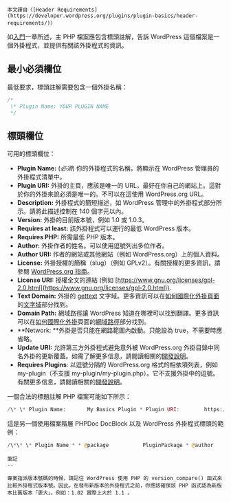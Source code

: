 ``` Block:InfoCallout
本文譯自〈[Header Requirements](https://developer.wordpress.org/plugins/plugin-basics/header-requirements/)〉
```

如[入門](https://tw.wordpress.org/team/?post_type=handbook&p=532#getting-started)一章所述，主 PHP 檔案應包含標頭註解，告訴 WordPress 這個檔案是一個外掛程式，並提供有關該外掛程式的資訊。

最小必須欄位
------

最低要求，標頭註解需要包含一個外掛名稱：

```PHP
/*
 \* Plugin Name: YOUR PLUGIN NAME
 */
```

標頭欄位
----

可用的標頭欄位：

* **Plugin Name:** (_必須_) 你的外掛程式的名稱，將顯示在 WordPress 管理員的外掛程式清單中。
* **Plugin URI:** 外掛的主頁，應該是唯一的 URL，最好在你自己的網站上。這對於你的外掛來說必須是唯一的。不可以在這使用 WordPress.org URL。
* **Description:** 外掛程式的簡短描述，如 WordPress 管理中的外掛程式部分所示。請將此描述控制在 140 個字元以內。
* **Version:** 外掛的目前版本號，例如 1.0 或 1.0.3。
* **Requires at least:** 該外掛程式可以運行的最低 WordPress 版本。
* **Requires PHP:** 所需最低 PHP 版本。
* **Author:** 外掛作者的姓名。可以使用逗號列出多位作者。
* **Author URI:** 作者的網站或其他網站（例如 WordPress.org）上的個人資料。
* **License:** 外掛授權的簡稱（slug）（例如 GPLv2）。有關授權的更多資訊，請參閱 [WordPress.org 指南](https://developer.wordpress.org/plugins/wordpress-org/detailed-plugin-guidelines/#1-plugins-must-be-compatible-with-the-gnu-general-public-license)。
* **License URI:** 授權全文的連結 (例如 [https://www.gnu.org/licenses/gpl-2.0.html](https://www.gnu.org/licenses/gpl-2.0.html)).
* **Text Domain:** 外掛的 [gettext](https://www.gnu.org/software/gettext/) 文字域。更多資訊可以在[如何國際化外掛頁面](https://developer.wordpress.org/plugins/internationalization/how-to-internationalize-your-plugin/)的[文字域](http://Text%20Domain)部分找到。
* **Domain Path:** 網域路徑讓 WordPress 知道在哪裡可以找到翻譯。更多資訊可以在[如何國際化外掛](https://developer.wordpress.org/plugins/internationalization/how-to-internationalize-your-plugin/)頁面的[網域路徑](https://developer.wordpress.org/plugins/internationalization/how-to-internationalize-your-plugin/#domain-path)部分找到。
* **Network: **外掛是否只能在網路範圍內啟動。只能設為 true，不需要時應省略。
* **Update URI:** 允許第三方外掛程式避免意外被 WordPress.org 外掛目錄中同名外掛的更新覆蓋。如需了解更多信息，請閱讀相關的[開發說明](https://make.wordpress.org/core/2021/06/29/introducing-update-uri-plugin-header-in-wordpress-5-8/)。
* **Requires Plugins**: 以逗號分隔的 WordPress.org 格式的相依項列表，例如 my-plugin（不支援 my-plugin/my-plugin.php）。它不支援外掛中的逗號。有關更多信息，請閱讀相關的[開發說明](https://make.wordpress.org/core/2024/03/05/introducing-plugin-dependencies-in-wordpress-6-5/)。

一個合法的標題註解 PHP 檔案可能如下所示：

``` PHP
/\* \* Plugin Name:       My Basics Plugin * Plugin URI:        https://example.com/plugins/the-basics/ * Description:       Handle the basics with this plugin. * Version:           1.10.3 * Requires at least: 5.2 * Requires PHP:      7.2 * Author:            John Smith * Author URI:        https://author.example.com/ * License:           GPL v2 or later * License URI:       https://www.gnu.org/licenses/gpl-2.0.html * Update URI:        https://example.com/my-plugin/ * Text Domain:       my-basics-plugin * Domain Path:       /languages * Requires Plugins:  my-plugin, yet-another-plugin */
```

這是另一個使用檔案階層 PHPDoc DocBlock 以及 WordPress 外掛程式標頭的範例：

``` PHP
/\*\* \* Plugin Name * * @package           PluginPackage * @author            Your Name * @copyright         2019 Your Name or Company Name * @license           GPL-2.0-or-later * * @wordpress-plugin * Plugin Name:       Plugin Name * Plugin URI:        https://example.com/plugin-name * Description:       Description of the plugin. * Version:           1.0.0 * Requires at least: 5.2 * Requires PHP:      7.2 * Author:            Your Name * Author URI:        https://example.com * Text Domain:       plugin-slug * License:           GPL v2 or later * License URI:       http://www.gnu.org/licenses/gpl-2.0.txt * Update URI:        https://example.com/my-plugin/ * Requires Plugins:  my-plugin, yet-another-plugin */
```

``` Block:InfoCallout
筆記
--

專案指派版本號碼的時候，請記住 WordPress 使用 PHP 的 version_compare() 函式來比較外掛程式版本號。因此，在發布新版本的外掛程式之前，你應該確保該 PHP 函式認為新版本比舊版本「更大」。例如：1.02 實際上大於 1.1 。
```